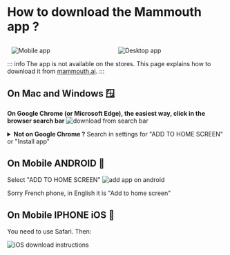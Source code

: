 # How to download the Mammouth app ?

## 

<div style="display: flex; margin: 10px;">
    <div style="flex: 1, text-align: center; margin-right: 10px;">
        <img src="/docs/how-to-download-the-mammouth-app/mobile_app.png" alt="Mobile app" style="max-width: 100%; max-height: 250px; object-fit: contain;">
    </div>
    <div class="desktop-only" style="flex: 1; text-align: center; margin-left: 10px;">
        <img src="/docs/how-to-download-the-mammouth-app/desktop_app.png" alt="Desktop app" style="max-width: 100%; max-height: 250px; object-fit: contain;">
    </div>
</div>

::: info The app is not available on the stores. This page explains how to download it from [mammouth.ai](http://mammouth.ai).
:::

<!-- Desktop Instructions -->
<div class="desktop-only">

## On Mac and Windows 🪟

**On Google Chrome (or Microsoft Edge), the easiest way, click in the browser search bar**
<img src="/docs/how-to-download-the-mammouth-app/download_from_search_bar.png" alt="download from search bar">

<details>
<summary><strong>Not on Google Chrome ?</strong> Search in settings for "ADD TO HOME SCREEN" or "Install app"</summary>
<img src="/docs/how-to-download-the-mammouth-app/fa858bb3-ef5b-44c5-bb5a-a9a1085f3de1.png" alt="download mammouth desktop app" style="max-height: 850px" >
</details>

</div>

## On Mobile ANDROID 🤖

Select "ADD TO HOME SCREEN"
<img src="/docs/how-to-download-the-mammouth-app/add_app_on_android.jpg" alt="add app on android">

<p>Sorry French phone, in English it is "Add to home screen"</p>

## On Mobile IPHONE iOS 🍏

<p>You need to use Safari. Then:</p>
<img src="/docs/how-to-download-the-mammouth-app/iOS_image_for_app_download_revamp.jpg" alt="iOS download instructions">

<style>
    @media (max-width: 768px) {
        .desktop-only {
            display: none;
        }
    }
</style>
